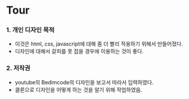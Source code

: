 # Tour

### 1. 개인 디자인 목적
 - 이것은 html, css, javascript에 대해 좀 더 빨리 적용하기 위해서 만들어졌다.
 - 디자인에 대해서 갈피를 못 잡을 경우에 이용하는 것이 좋다.
 

### 2. 저작권
 - youtube의 Bedimcode의 디자인을 보고서 따라서 입력하였다.
 - 클론으로 디자인을 어떻게 하는 것을 알기 위해 작업하였음.

